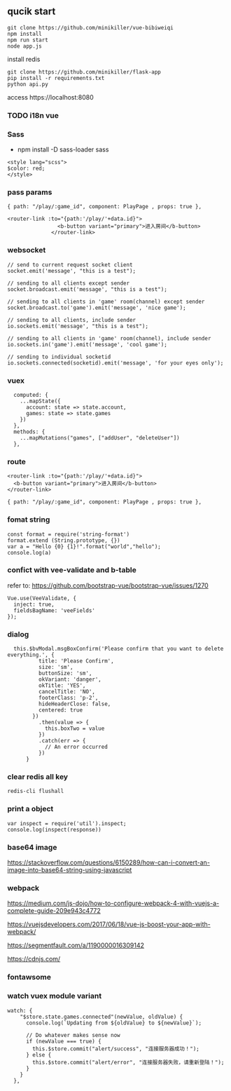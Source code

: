 ## qucik start

```
git clone https://github.com/minikiller/vue-bibiweiqi
npm install
npm run start
node app.js
```

install redis

```
git clone https://github.com/minikiller/flask-app
pip install -r requirements.txt
python api.py
```

access https://localhost:8080

### TODO i18n vue

### Sass

- npm install -D sass-loader sass

```
<style lang="scss">
$color: red;
</style>
```

### pass params

```
{ path: "/play/:game_id", component: PlayPage , props: true },
```

```
<router-link :to="{path:'/play/'+data.id}">
                <b-button variant="primary">进入房间</b-button>
              </router-link>
```

### websocket

```
// send to current request socket client
socket.emit('message', "this is a test");

// sending to all clients except sender
socket.broadcast.emit('message', "this is a test");

// sending to all clients in 'game' room(channel) except sender
socket.broadcast.to('game').emit('message', 'nice game');

// sending to all clients, include sender
io.sockets.emit('message', "this is a test");

// sending to all clients in 'game' room(channel), include sender
io.sockets.in('game').emit('message', 'cool game');

// sending to individual socketid
io.sockets.connected(socketid).emit('message', 'for your eyes only');
```

### vuex

```
  computed: {
    ...mapState({
      account: state => state.account,
      games: state => state.games
    })
  },
  methods: {
    ...mapMutations("games", ["addUser", "deleteUser"])
  },
```

### route

```
<router-link :to="{path:'/play/'+data.id}">
  <b-button variant="primary">进入房间</b-button>
</router-link>
```

```
{ path: "/play/:game_id", component: PlayPage , props: true },
```

### fomat string

```
const format = require('string-format')
format.extend (String.prototype, {})
var a = "Hello {0} {1}!".format("world","hello");
console.log(a)
```

### confict with vee-validate and b-table

refer to: https://github.com/bootstrap-vue/bootstrap-vue/issues/1270

```
Vue.use(VeeValidate, {
  inject: true,
  fieldsBagName: 'veeFields'
});
```

### dialog

```
  this.$bvModal.msgBoxConfirm('Please confirm that you want to delete everything.', {
          title: 'Please Confirm',
          size: 'sm',
          buttonSize: 'sm',
          okVariant: 'danger',
          okTitle: 'YES',
          cancelTitle: 'NO',
          footerClass: 'p-2',
          hideHeaderClose: false,
          centered: true
        })
          .then(value => {
            this.boxTwo = value
          })
          .catch(err => {
            // An error occurred
          })
      }
```

### clear redis all key

```
redis-cli flushall
```

### print a object

```
var inspect = require('util').inspect;
console.log(inspect(response))
```

### base64 image

https://stackoverflow.com/questions/6150289/how-can-i-convert-an-image-into-base64-string-using-javascript

### webpack

https://medium.com/js-dojo/how-to-configure-webpack-4-with-vuejs-a-complete-guide-209e943c4772

https://vuejsdevelopers.com/2017/06/18/vue-js-boost-your-app-with-webpack/

https://segmentfault.com/a/1190000016309142

https://cdnjs.com/

### fontawsome

### watch vuex module variant

```
watch: {
    "$store.state.games.connected"(newValue, oldValue) {
      console.log(`Updating from ${oldValue} to ${newValue}`);

      // Do whatever makes sense now
      if (newValue === true) {
        this.$store.commit("alert/success", "连接服务器成功！");
      } else {
        this.$store.commit("alert/error", "连接服务器失败，请重新登陆！");
      }
    }
  },
```
